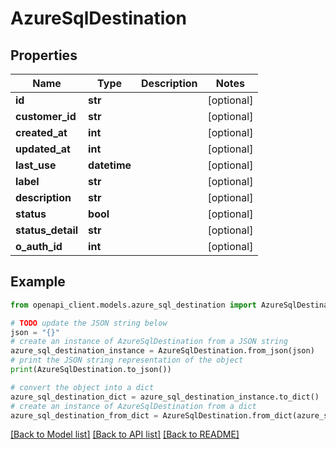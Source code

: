 # AzureSqlDestination


## Properties

Name | Type | Description | Notes
------------ | ------------- | ------------- | -------------
**id** | **str** |  | [optional] 
**customer_id** | **str** |  | [optional] 
**created_at** | **int** |  | [optional] 
**updated_at** | **int** |  | [optional] 
**last_use** | **datetime** |  | [optional] 
**label** | **str** |  | [optional] 
**description** | **str** |  | [optional] 
**status** | **bool** |  | [optional] 
**status_detail** | **str** |  | [optional] 
**o_auth_id** | **int** |  | [optional] 

## Example

```python
from openapi_client.models.azure_sql_destination import AzureSqlDestination

# TODO update the JSON string below
json = "{}"
# create an instance of AzureSqlDestination from a JSON string
azure_sql_destination_instance = AzureSqlDestination.from_json(json)
# print the JSON string representation of the object
print(AzureSqlDestination.to_json())

# convert the object into a dict
azure_sql_destination_dict = azure_sql_destination_instance.to_dict()
# create an instance of AzureSqlDestination from a dict
azure_sql_destination_from_dict = AzureSqlDestination.from_dict(azure_sql_destination_dict)
```
[[Back to Model list]](../README.md#documentation-for-models) [[Back to API list]](../README.md#documentation-for-api-endpoints) [[Back to README]](../README.md)



